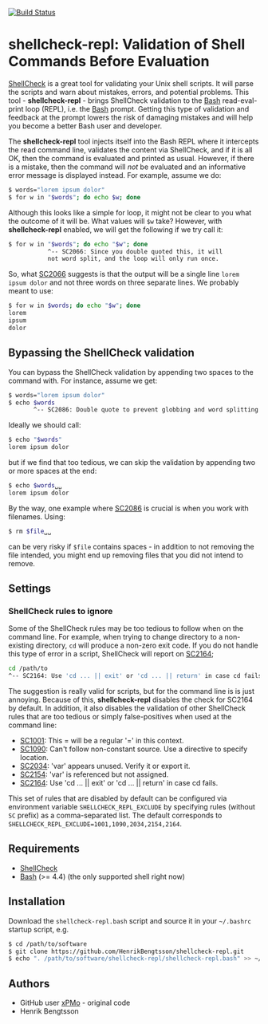 [![Build Status](https://travis-ci.org/HenrikBengtsson/shellcheck-repl.svg?branch=master)](https://travis-ci.org/HenrikBengtsson/shellcheck-repl)

# shellcheck-repl: Validation of Shell Commands Before Evaluation

[ShellCheck] is a great tool for validating your Unix shell scripts.  It will parse the scripts and warn about mistakes, errors, and potential problems.  This tool - **shellcheck-repl** - brings ShellCheck validation to the [Bash] read-eval-print loop (REPL), i.e. the [Bash] prompt.  Getting this type of validation and feedback at the prompt lowers the risk of damaging mistakes and will help you become a better Bash user and developer.
 
The **shellcheck-repl** tool injects itself into the Bash REPL where it intercepts the read command line, validates the content via ShellCheck, and if it is all OK, then the command is evaluated and printed as usual.  However, if there is a mistake, then the command will _not_ be evaluated and an informative error message is displayed instead.  For example, assume we do:

```sh
$ words="lorem ipsum dolor"
$ for w in "$words"; do echo $w; done
```

Although this looks like a simple for loop, it might not be clear to you what the outcome of it will be.  What values will `$w` take?  However, with **shellcheck-repl** enabled, we will get the following if we try call it:

```sh
$ for w in "$words"; do echo "$w"; done
           ^-- SC2066: Since you double quoted this, it will
	       not word split, and the loop will only run once.
```

So, what [SC2066] suggests is that the output will be a single line `lorem ipsum dolor` and not three words on three separate lines.  We probably meant to use:
```sh
$ for w in $words; do echo "$w"; done
lorem
ipsum
dolor
```


## Bypassing the ShellCheck validation

You can bypass the ShellCheck validation by appending two spaces to the command with.  For instance, assume we get:

```sh
$ words="lorem ipsum dolor"
$ echo $words
       ^-- SC2086: Double quote to prevent globbing and word splitting.
```
Ideally we should call:
```sh
$ echo "$words"
lorem ipsum dolor
```
but if we find that too tedious, we can skip the validation by appending two or more spaces at the end:
```sh
$ echo $words␣␣
lorem ipsum dolor
```

By the way, one example where [SC2086] is crucial is when you work with filenames.  Using:
```sh
$ rm $file␣␣
```
can be very risky if `$file` contains spaces - in addition to not removing the file intended, you might end up removing files that you did not intend to remove.


## Settings

### ShellCheck rules to ignore

Some of the ShellCheck rules may be too tedious to follow when on the command line.  For example, when trying to change directory to a non-existing directory, `cd` will produce a non-zero exit code.  If you do not handle this type of error in a script, ShellCheck will report on [SC2164];
```sh
cd /path/to
^-- SC2164: Use 'cd ... || exit' or 'cd ... || return' in case cd fails.
```

The suggestion is really valid for scripts, but for the command line is is just annoying.  Because of this, **shellcheck-repl** disables the check for SC2164 by default.  In addition, it also disables the validation of other ShellCheck rules that are too tedious or simply false-positives when used at the command line:

 * [SC1001]: This \= will be a regular '=' in this context.
 * [SC1090]: Can't follow non-constant source. Use a directive to specify location.
 * [SC2034]: 'var' appears unused. Verify it or export it.
 * [SC2154]: 'var' is referenced but not assigned.
 * [SC2164]: Use 'cd ... || exit' or 'cd ... || return' in case cd fails.

This set of rules that are disabled by default can be configured via environment variable `SHELLCHECK_REPL_EXCLUDE` by specifying rules (without `SC` prefix) as a comma-separated list.  The default corresponds to `SHELLCHECK_REPL_EXCLUDE=1001,1090,2034,2154,2164`.



## Requirements

* [ShellCheck]
* [Bash] (>= 4.4) (the only supported shell right now)


## Installation

Download the `shellcheck-repl.bash` script and source it in your `~/.bashrc` startup script, e.g.

```sh
$ cd /path/to/software
$ git clone https://github.com/HenrikBengtsson/shellcheck-repl.git
$ echo ". /path/to/software/shellcheck-repl/shellcheck-repl.bash" >> ~/.bashrc
```


## Authors

* GitHub user [xPMo](https://github.com/xPMo) - original code
* Henrik Bengtsson


[ShellCheck]: https://github.com/koalaman/shellcheck
[Bash]: https://www.gnu.org/software/bash/
[SC2066]: https://github.com/koalaman/shellcheck/wiki/SC2066
[SC2086]: https://github.com/koalaman/shellcheck/wiki/SC2086
[SC1001]: https://github.com/koalaman/shellcheck/wiki/SC1001
[SC1090]: https://github.com/koalaman/shellcheck/wiki/SC1090
[SC2034]: https://github.com/koalaman/shellcheck/wiki/SC2034
[SC2154]: https://github.com/koalaman/shellcheck/wiki/SC2154
[SC2164]: https://github.com/koalaman/shellcheck/wiki/SC2164
